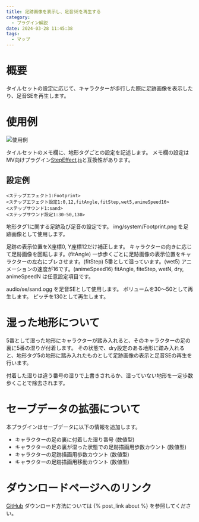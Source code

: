 ```yaml
---
title: 足跡画像を表示し、足音SEを再生する
category:
  - プラグイン解説
date: 2024-03-28 11:45:38
tags:
  - マップ
---
```


# 概要

タイルセットの設定に応じて、キャラクターが歩行した際に足跡画像を表示したり、足音SEを再生します。

# 使用例

![使用例](step-image-and-sound.png "使用例")

タイルセットのメモ欄に、地形タグごとの設定を記述します。
メモ欄の設定はMV向けプラグイン[StepEffect.js](https://plugin.fungamemake.com/archives/2059)と互換性があります。

## 設定例

```
<ステップエフェクト1:Footprint>
<ステップエフェクト設定1:0,12,fitAngle,fitStep,wet5,animeSpeed16>
<ステップサウンド1:sand>
<ステップサウンド設定1:30-50,130>
```

地形タグ1に関する足跡及び足音の設定です。
img/system/Footprint.png を足跡画像として使用します。

足跡の表示位置をX座標0, Y座標12だけ補正します。
キャラクターの向きに応じて足跡画像を回転します。(fitAngle)
一歩歩くごとに足跡画像の表示位置をキャラクターの左右にブレさせます。(fitStep)
5番として湿っています。(wet5)
アニメーションの速度が16です。(animeSpeed16)
fitAngle, fiteStep, wetN, dry, animeSpeedN は任意設定項目です。

audio/se/sand.ogg を足音SEとして使用します。
ボリュームを30～50として再生します。
ピッチを130として再生します。

# 湿った地形について

5番として湿った地形にキャラクターが踏み入れると、そのキャラクターの足の裏に5番の湿りが付着します。
その状態で、dry設定のある地形に踏み入れると、地形タグ5の地形に踏み入れたものとして足跡画像の表示と足音SEの再生を行います。

付着した湿りは違う番号の湿りで上書きされるか、湿っていない地形を一定歩数歩くことで除去されます。

# セーブデータの拡張について

本プラグインはセーブデータに以下の情報を追加します。

- キャラクターの足の裏に付着した湿り番号 (数値型)
- キャラクターの足の裏が湿った状態での足跡描画用歩数カウント (数値型)
- キャラクターの足跡描画用歩数カウント (数値型)
- キャラクターの足跡描画用移動カウント (数値型)

# ダウンロードページへのリンク

[GitHub](https://github.com/elleonard/DarkPlasma-MZ-Plugins/blob/release/DarkPlasma_StepImageAndSound.js)
ダウンロード方法については {% post_link about %} を参照してください。
